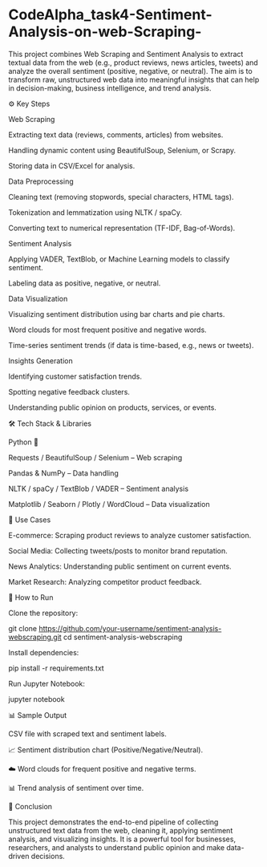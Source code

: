 # CodeAlpha_task4-Sentiment-Analysis-on-web-Scraping-
This project combines Web Scraping and Sentiment Analysis to extract textual data from the web (e.g., product reviews, news articles, tweets) and analyze the overall sentiment (positive, negative, or neutral). The aim is to transform raw, unstructured web data into meaningful insights that can help in decision-making, business intelligence, and trend analysis.

⚙️ Key Steps

Web Scraping

Extracting text data (reviews, comments, articles) from websites.

Handling dynamic content using BeautifulSoup, Selenium, or Scrapy.

Storing data in CSV/Excel for analysis.

Data Preprocessing

Cleaning text (removing stopwords, special characters, HTML tags).

Tokenization and lemmatization using NLTK / spaCy.

Converting text to numerical representation (TF-IDF, Bag-of-Words).

Sentiment Analysis

Applying VADER, TextBlob, or Machine Learning models to classify sentiment.

Labeling data as positive, negative, or neutral.

Data Visualization

Visualizing sentiment distribution using bar charts and pie charts.

Word clouds for most frequent positive and negative words.

Time-series sentiment trends (if data is time-based, e.g., news or tweets).

Insights Generation

Identifying customer satisfaction trends.

Spotting negative feedback clusters.

Understanding public opinion on products, services, or events.

🛠️ Tech Stack & Libraries

Python 🐍

Requests / BeautifulSoup / Selenium – Web scraping

Pandas & NumPy – Data handling

NLTK / spaCy / TextBlob / VADER – Sentiment analysis

Matplotlib / Seaborn / Plotly / WordCloud – Data visualization

📌 Use Cases

E-commerce: Scraping product reviews to analyze customer satisfaction.

Social Media: Collecting tweets/posts to monitor brand reputation.

News Analytics: Understanding public sentiment on current events.

Market Research: Analyzing competitor product feedback.

🚀 How to Run

Clone the repository:

git clone https://github.com/your-username/sentiment-analysis-webscraping.git
cd sentiment-analysis-webscraping


Install dependencies:

pip install -r requirements.txt


Run Jupyter Notebook:

jupyter notebook

📊 Sample Output

CSV file with scraped text and sentiment labels.

📈 Sentiment distribution chart (Positive/Negative/Neutral).

☁️ Word clouds for frequent positive and negative terms.

📊 Trend analysis of sentiment over time.

📌 Conclusion

This project demonstrates the end-to-end pipeline of collecting unstructured text data from the web, cleaning it, applying sentiment analysis, and visualizing insights. It is a powerful tool for businesses, researchers, and analysts to understand public opinion and make data-driven decisions.

